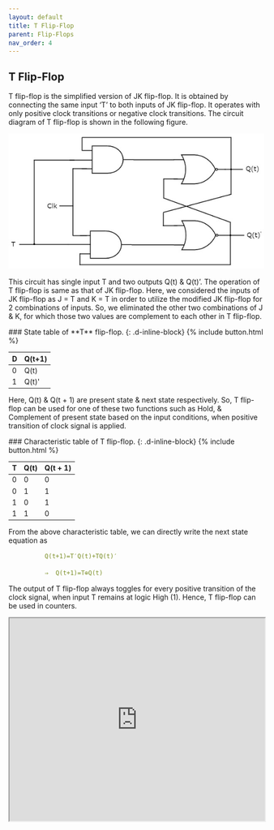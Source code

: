```yaml
---
layout: default
title: T Flip-Flop
parent: Flip-Flops
nav_order: 4
---
```






## T Flip-Flop

T flip-flop is the simplified version of JK flip-flop. It is obtained by connecting the same input ‘T’ to both inputs of JK flip-flop. It operates with only positive clock transitions or negative clock transitions. The circuit diagram of T flip-flop is shown in the following figure.

<div style="text-align:center"><img src="../../assets/images/t_flipflop.jpg" /></div>

This circuit has single input T and two outputs Q(t) & Q(t)’. The operation of T flip-flop is same as that of JK flip-flop. Here, we considered the inputs of JK flip-flop as J = T and K = T in order to utilize the modified JK flip-flop for 2 combinations of inputs. So, we eliminated the other two combinations of J & K, for which those two values are complement to each other in T flip-flop.

<div class="main_sub_heading" markdown="1">
### State table of **T** flip-flop.
{: .d-inline-block}
{% include button.html %}
</div>


| D    |    Q(t+1) | 
|:-------|:--------|
|  0     |    Q(t)    | 
|  1     |    Q(t)'    |

Here, Q(t) & Q(t + 1) are present state & next state respectively. So, T flip-flop can be used for one of these two functions such as Hold, & Complement of present state based on the input conditions, when positive transition of clock signal is applied. 


<div class="main_sub_heading" markdown="1">
### Characteristic table of T flip-flop.
{: .d-inline-block}
{% include button.html %}
</div>



|T	     |Q(t)	   |Q(t + 1)|
|:-------|:--------|:-------|
|0	|0	|0|
|0	|1	|1|
|1	|0	|1|
|1	|1	|0|

From the above characteristic table, we can directly write the next state equation as


```yaml
          Q(t+1)=T′Q(t)+TQ(t)′
           
          ⇒  Q(t+1)=T⊕Q(t)
```

The output of T flip-flop always toggles for every positive transition of the clock signal, when input T remains at logic High (1). Hence, T flip-flop can be used in counters.


<iframe width="100%" height="400px" src="https://circuitverse.org/simulator/embed/12258" id="projectPreview" scrolling="no" webkitAllowFullScreen mozAllowFullScreen allowFullScreen> </iframe>
